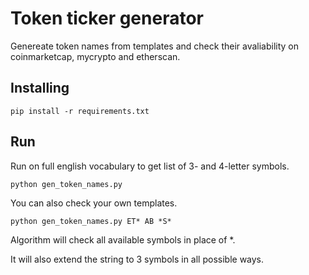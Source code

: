 # Token ticker generator

Genereate token names from templates and check their avaliability on coinmarketcap, mycrypto and etherscan.

## Installing

```
pip install -r requirements.txt
```

## Run

Run on full english vocabulary to get list of 3- and 4-letter symbols.

```
python gen_token_names.py
```

You can also check your own templates.

```
python gen_token_names.py ET* AB *S*
```

Algorithm will check all available symbols in place of *.

It will also extend the string to 3 symbols in all possible ways.
